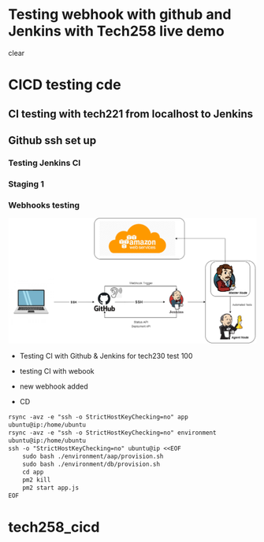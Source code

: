 
# Testing webhook with github and Jenkins with Tech258 live demo

clear



# CICD testing cde
## CI testing with tech221 from localhost to Jenkins 
## Github ssh set up
### Testing Jenkins CI
### Staging 1
### Webhooks testing
![](images/CICD.png)
- Testing CI with Github & Jenkins for tech230 test 100
- testing CI with webook
- new webhook added


- CD
```
rsync -avz -e "ssh -o StrictHostKeyChecking=no" app ubuntu@ip:/home/ubuntu
rsync -avz -e "ssh -o StrictHostKeyChecking=no" environment ubuntu@ip:/home/ubuntu
ssh -o "StrictHostKeyChecking=no" ubuntu@ip <<EOF
	sudo bash ./environment/aap/provision.sh
    sudo bash ./environment/db/provision.sh
    cd app
    pm2 kill
    pm2 start app.js
EOF
```
                                                  
# tech258_cicd
